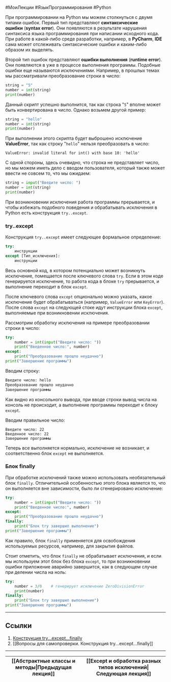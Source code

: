 #МоиЛекции #ЯзыкПрограммирования  #Python 

При программировании на Python мы можем столкнуться с двумя типами ошибок. Первый тип представляют **синтаксические ошибки** (**syntax error**). Они появляются в результате нарушения синтаксиса языка программирования при написании исходного кода. При работе в какой-либо среде разработки, например, в **PyCharm**, **IDE** сама может отслеживать синтаксические ошибки и каким-либо образом их выделять.

Второй тип ошибок представляют **ошибки выполнения** (**runtime error**). Они появляются в уже в процессе выполнения программы. Подобные ошибки еще называются *исключениями*. Например, в прошлых темах мы рассматривали преобразование строки в число:

```python
string = "5"
number = int(string)
print(number)
```

Данный скрипт успешно выполнится, так как строка "`5`" вполне может быть конвертирована в число. Однако возьмем другой пример:

```python
string = "hello"
number = int(string)
print(number)
```

При выполнении этого скрипта будет выброшено исключение **ValueError**, так как строку "`hello`" нельзя преобразовать в число:

```
ValueError: invalid literal for int() with base 10: 'hello'
```

С одной стороны, здесь очевидно, что строка не представляет число, но мы можем иметь дело с вводом пользователя, который также может ввести не совсем то, что мы ожидаем:

```python
string = input("Введите число: ")
number = int(string)
print(number)
```

При возникновении исключения работа программы прерывается, и чтобы избежать подобного поведения и обрабатывать исключения в Python есть конструкция `try..except`.

### try..except

Конструкция `try..except` имеет следующее формальное определение:

```python
try:
    инструкции
except [Тип_исключения]:
    инструкции
```

Весь основной код, в котором потенциально может возникнуть исключение, помещается после ключевого слова `try`. Если в этом коде генерируется исключение, то работа кода в блоке `try` прерывается, и выполнение переходит в блок `except`.

После ключевого слова `except` опционально можно указать, какое исключение будет обрабатываться (например, `ValueError` или `KeyError`). После слова `except` на следующей стоке идут инструкции блока `except`, выполняемые при возникновении исключения.

Рассмотрим обработку исключения на примере преобразовании строки в число:

```python
try:
    number = int(input("Введите число: "))
    print("Введенное число:", number)
except:
    print("Преобразование прошло неудачно")
print("Завершение программы")
```

Вводим строку:

```python
Введите число: hello
Преобразование прошло неудачно
Завершение программы
```

Как видно из консольного вывода, при вводе строки вывод числа на консоль не происходит, а выполнение программы переходит к блоку `except`.

Вводим правильное число:

```
Введите число: 22
Введенное число: 22
Завершение программы
```

Теперь все выполняется нормально, исключение не возникает, и соответственно блок `except` не выполняется.

### Блок finally

При обработке исключений также можно использовать необязательный блок `finally`. Отличительной особенностью этого блока является то, что он выполняется вне зависимости, было ли сгенерировано исключение:

```python
try:
    number = int(input("Введите число: "))
    print("Введенное число:", number)
except:
    print("Преобразование прошло неудачно")
finally:
    print("Блок try завершил выполнение")
print("Завершение программы")
```

Как правило, блок `finally` применяется для освобождения используемых ресурсов, например, для закрытия файлов.

Стоит отметить, что блок `finally` не обрабатывает исключения, и если мы используем этот блок без блока `except`, то при возникновении ошибки приложение аварийно завершится, как в следующем случае при делении числа на ноль:

```python
try:
    number = 3/0    # генерирует исключение ZeroDivisionError
    print(number)
finally:
    print("Блок try завершил выполнение")
print("Завершение программы")
```


---
## Ссылки

1. [Конструкция try...except...finally](https://metanit.com/python/tutorial/2.11.php)
2. [[Вопросы для самопроверки. Конструкция try...except...finally]]

---

| [[Абстрактные классы и методы\|Предыдущая лекция]] | [[Except и обработка разных типов исключений\|Следующая лекция]] |
| -------------------------------------------------- | ---------------------------------------------------------------- |
